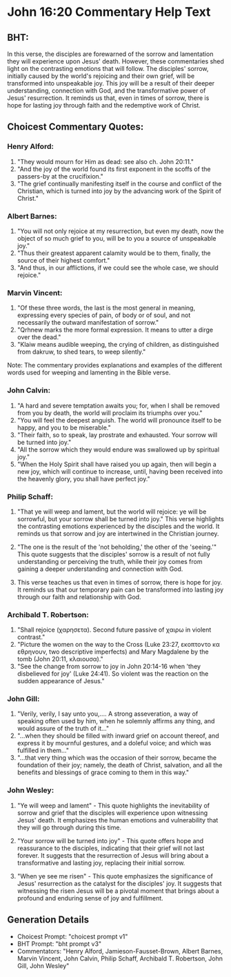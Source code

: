 # John 16:20 Commentary Help Text

## BHT:
In this verse, the disciples are forewarned of the sorrow and lamentation they will experience upon Jesus' death. However, these commentaries shed light on the contrasting emotions that will follow. The disciples' sorrow, initially caused by the world's rejoicing and their own grief, will be transformed into unspeakable joy. This joy will be a result of their deeper understanding, connection with God, and the transformative power of Jesus' resurrection. It reminds us that, even in times of sorrow, there is hope for lasting joy through faith and the redemptive work of Christ.

## Choicest Commentary Quotes:
### Henry Alford:
1. "They would mourn for Him as dead: see also ch. John 20:11."
2. "And the joy of the world found its first exponent in the scoffs of the passers-by at the crucifixion."
3. "The grief continually manifesting itself in the course and conflict of the Christian, which is turned into joy by the advancing work of the Spirit of Christ."

### Albert Barnes:
1. "You will not only rejoice at my resurrection, but even my death, now the object of so much grief to you, will be to you a source of unspeakable joy."
2. "Thus their greatest apparent calamity would be to them, finally, the source of their highest comfort."
3. "And thus, in our afflictions, if we could see the whole case, we should rejoice."

### Marvin Vincent:
1. "Of these three words, the last is the most general in meaning, expressing every species of pain, of body or of soul, and not necessarily the outward manifestation of sorrow."
2. "Qrhnew marks the more formal expression. It means to utter a dirge over the dead."
3. "Klaiw means audible weeping, the crying of children, as distinguished from dakruw, to shed tears, to weep silently."

Note: The commentary provides explanations and examples of the different words used for weeping and lamenting in the Bible verse.

### John Calvin:
1. "A hard and severe temptation awaits you; for, when I shall be removed from you by death, the world will proclaim its triumphs over you."
2. "You will feel the deepest anguish. The world will pronounce itself to be happy, and you to be miserable."
3. "Their faith, so to speak, lay prostrate and exhausted. Your sorrow will be turned into joy."
4. "All the sorrow which they would endure was swallowed up by spiritual joy."
5. "When the Holy Spirit shall have raised you up again, then will begin a new joy, which will continue to increase, until, having been received into the heavenly glory, you shall have perfect joy."

### Philip Schaff:
1. "That ye will weep and lament, but the world will rejoice: ye will be sorrowful, but your sorrow shall be turned into joy." This verse highlights the contrasting emotions experienced by the disciples and the world. It reminds us that sorrow and joy are intertwined in the Christian journey.

2. "The one is the result of the 'not beholding,' the other of the 'seeing.'" This quote suggests that the disciples' sorrow is a result of not fully understanding or perceiving the truth, while their joy comes from gaining a deeper understanding and connection with God.

3. This verse teaches us that even in times of sorrow, there is hope for joy. It reminds us that our temporary pain can be transformed into lasting joy through our faith and relationship with God.

### Archibald T. Robertson:
1. "Shall rejoice (χαρησετα). Second future passive of χαιρω in violent contrast."
2. "Picture the women on the way to the Cross (Luke 23:27, εκοπτοντο κα εθρηνουν, two descriptive imperfects) and Mary Magdalene by the tomb (John 20:11, κλαιουσα)."
3. "See the change from sorrow to joy in John 20:14-16 when 'they disbelieved for joy' (Luke 24:41). So violent was the reaction on the sudden appearance of Jesus."

### John Gill:
1. "Verily, verily, I say unto you,.... A strong asseveration, a way of speaking often used by him, when he solemnly affirms any thing, and would assure of the truth of it..."
2. "...when they should be filled with inward grief on account thereof, and express it by mournful gestures, and a doleful voice; and which was fulfilled in them..."
3. "...that very thing which was the occasion of their sorrow, became the foundation of their joy; namely, the death of Christ, salvation, and all the benefits and blessings of grace coming to them in this way."

### John Wesley:
1. "Ye will weep and lament" - This quote highlights the inevitability of sorrow and grief that the disciples will experience upon witnessing Jesus' death. It emphasizes the human emotions and vulnerability that they will go through during this time.

2. "Your sorrow will be turned into joy" - This quote offers hope and reassurance to the disciples, indicating that their grief will not last forever. It suggests that the resurrection of Jesus will bring about a transformative and lasting joy, replacing their initial sorrow.

3. "When ye see me risen" - This quote emphasizes the significance of Jesus' resurrection as the catalyst for the disciples' joy. It suggests that witnessing the risen Jesus will be a pivotal moment that brings about a profound and enduring sense of joy and fulfillment.


## Generation Details
- Choicest Prompt: "choicest prompt v1"
- BHT Prompt: "bht prompt v3"
- Commentators: "Henry Alford, Jamieson-Fausset-Brown, Albert Barnes, Marvin Vincent, John Calvin, Philip Schaff, Archibald T. Robertson, John Gill, John Wesley"
